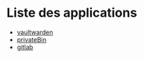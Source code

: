 # Liste des applications 

- [vaultwarden](https://doc.cclaudel.fr/apps/vaultwarden)
- [privateBin](https://doc.cclaudel.fr/apps/PrivateBin)
- [gitlab](https://doc.cclaudel.fr/apps/GitLab)